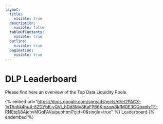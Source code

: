 ```yaml
---
layout:
  title:
    visible: true
  description:
    visible: false
  tableOfContents:
    visible: true
  outline:
    visible: true
  pagination:
    visible: true
---
```


# DLP Leaderboard

Please find here an overview of the Top Data Liquidity Pools.

{% embed url="https://docs.google.com/spreadsheets/d/e/2PACX-1vTAnhk4hu4-8ZDYbK-yQVt_hDd8Mv8KaFP66Kipzaw8kfMOE3CQqapIvTE-RNEtq1j8AjehvMGqFAVa/pubhtml?gid=0&single=true" %}
[Leaderboard](https://docs.google.com/spreadsheets/d/e/2PACX-1vTAnhk4hu4-8ZDYbK-yQVt\_hDd8Mv8KaFP66Kipzaw8kfMOE3CQqapIvTE-RNEtq1j8AjehvMGqFAVa/pubhtml?gid=0\&single=true)
{% endembed %}

